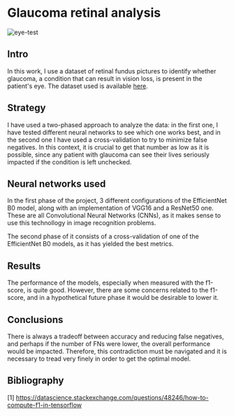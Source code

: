 # Glaucoma retinal analysis

![eye-test](https://user-images.githubusercontent.com/81832365/211692403-e8f9ce9b-5b55-485f-8c6d-938da231ef97.jpg)

## Intro

In this work, I use a dataset of retinal fundus pictures to identify whether glaucoma, a condition that can result in vision loss, is present in the patient's eye. The dataset used is available [here](https://www.kaggle.com/datasets/jordidelatorreuoc/practica-dl-uoc-2022).

## Strategy

I have used a two-phased approach to analyze the data: in the first one, I have tested different neural networks to see which one works best, and in the second one I have used a cross-validation to try to minimize false negatives. In this context, it is crucial to get that number as low as it is possible, since any patient with glaucoma can see their lives seriously impacted if the condition is left unchecked. 

## Neural networks used

In the first phase of the project, 3 different configurations of the EfficientNet B0 model, along with an implementation of VGG16 and a ResNet50 one. These are all Convolutional Neural Networks (CNNs), as it makes sense to use this technollogy in image recognition problems.

The second phase of it consists of a cross-validation of one of the EfficientNet B0 models, as it has yielded the best metrics. 

## Results

The performance of the models, especially when measured with the f1-score, is quite good. However, there are some concerns related to the f1-score, and in a hypothetical future phase it would be desirable to lower it.

## Conclusions

There is always a tradeoff between accuracy and reducing false negatives, and perhaps if the number of FNs were lower, the overall performance would be impacted. Therefore, this contradiction must be navigated and it is necessary to tread very finely in order to get the optimal model. 


## Bibliography
[1] https://datascience.stackexchange.com/questions/48246/how-to-compute-f1-in-tensorflow
